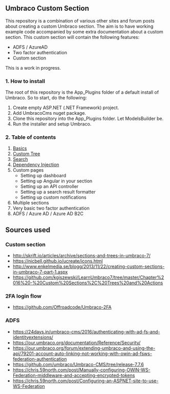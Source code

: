 ## Umbraco Custom Section

This repository is a combination of various other sites and forum posts 
about creating a custom Umbraco section. The aim is to have working example
code accompanied by some extra documentation about a custom section. This
custom section will contain the following features:

- ADFS / AzureAD
- Two factor authentication
- Custom section

This is a work in progress.

### 1. How to install

The root of this repository is the App_Plugins folder of a default install
of Umbraco. So to start, do the following:

1. Create empty ASP.NET (.NET Framework) project.
2. Add UmbracoCms nuget package.
3. Clone this repository into the App_Plugins folder. Let ModelsBuilder be.
4. Run the installer and setup Umbraco.

### 2. Table of contents

1. [Basics](basics.md)
2. [Custom Tree](tree.md)
3. [Search](search.md)
4. [Dependency Injection](di.md)
5. Custom pages
	- Setting up dashboard
	- Setting up Angular in your section
	- Setting up an API controller
	- Setting up a search result formatter
	- Setting up custom notifications
6. Multiple sections
7. Very basic two factor authentication
8. ADFS / Azure AD / Azure AD B2C

## Sources used

### Custom section
- http://skrift.io/articles/archive/sections-and-trees-in-umbraco-7/
- https://nicbell.github.io/ucreate/icons.html
- http://www.enkelmedia.se/blogg/2013/11/22/creating-custom-sections-in-umbraco-7-part-1.aspx
- https://github.com/kgiszewski/LearnUmbraco7/tree/master/Chapter%2016%20-%20Custom%20Sections%2C%20Trees%20and%20Actions

### 2FA login flow
- https://github.com/Offroadcode/Umbraco-2FA

### ADFS
- https://24days.in/umbraco-cms/2016/authenticating-with-ad-fs-and-identityextensions/
- https://our.umbraco.org/documentation/Reference/Security/
- https://our.umbraco.org/forum/extending-umbraco-and-using-the-api/79201-account-auto-linking-not-working-with-owin-ad-fsws-federation-authentication
- https://github.com/umbraco/Umbraco-CMS/tree/release-7.7.6
- https://chris.59north.com/post/Manually-configuring-OWIN-WS-Federation-middleware-and-accepting-encrypted-tokens
- https://chris.59north.com/post/Configuring-an-ASPNET-site-to-use-WS-Federation